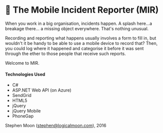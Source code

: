 # :police_car: The Mobile Incident Reporter (MIR)

When you work in a big organisation, incidents happen. A splash here...a breakage there...
a missing object everywhere. That's nothing unusual.

Recording and reporting what happens usually involves a form to fill in, but wouldn't it 
be handy to be able to use a mobile device to record that? Then, you could log where it 
happened and categorise it before it was sent through the ether to those people that 
receive such reports. 

Welcome to MIR.

#### Technologies Used
* C#
* ASP.NET Web API (on Azure)
* SendGrid
* HTML5
* jQuery
* jQuery Mobile
* PhoneGap

Stephen Moon (stephen@logicalmoon.com), 2016
